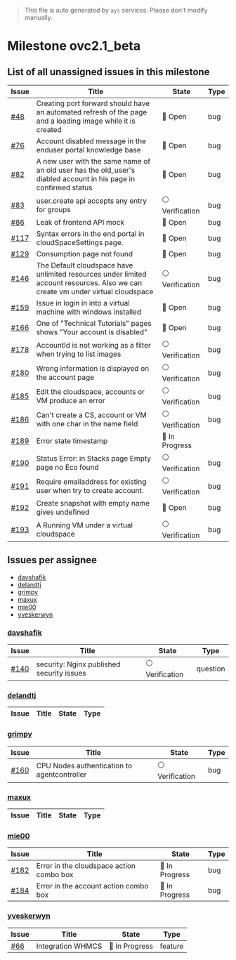 > This file is auto generated by `ays` services. Please don't modify manually.

# Milestone ovc2.1_beta

## List of all unassigned issues in this milestone

|Issue|Title|State|Type|
|-----|-----|-----|---|
|[#48](https://github.com/0-complexity/openvcloud/issues/48)|Creating port forward should have an automated refresh of the page and a loading image while it is created|:red_circle: Open|bug|
|[#76](https://github.com/0-complexity/openvcloud/issues/76)|Account disabled message in the enduser portal knowledge base|:red_circle: Open|bug|
|[#82](https://github.com/0-complexity/openvcloud/issues/82)|A new user with the same name of an old user has the old_user's diabled account in his page in confirmed status|:red_circle: Open|bug|
|[#83](https://github.com/0-complexity/openvcloud/issues/83)|user.create api accepts any entry for groups|:white_circle: Verification|bug|
|[#86](https://github.com/0-complexity/openvcloud/issues/86)|Leak of frontend API mock|:red_circle: Open|bug|
|[#117](https://github.com/0-complexity/openvcloud/issues/117)|Syntax errors in the end portal in cloudSpaceSettings page.|:red_circle: Open|bug|
|[#129](https://github.com/0-complexity/openvcloud/issues/129)|Consumption page not found|:red_circle: Open|bug|
|[#146](https://github.com/0-complexity/openvcloud/issues/146)|The Default cloudspace have unlimited resources under limited account resources.  Also we can create vm under virtual cloudspace|:white_circle: Verification|bug|
|[#159](https://github.com/0-complexity/openvcloud/issues/159)|Issue in login in into a virtual machine with windows installed|:red_circle: Open|bug|
|[#166](https://github.com/0-complexity/openvcloud/issues/166)|One of "Technical Tutorials" pages shows "Your account is disabled"|:red_circle: Open|bug|
|[#178](https://github.com/0-complexity/openvcloud/issues/178)|AccountId is not working as a filter when trying to list images|:white_circle: Verification|bug|
|[#180](https://github.com/0-complexity/openvcloud/issues/180)|Wrong information is displayed on the account page|:white_circle: Verification|bug|
|[#185](https://github.com/0-complexity/openvcloud/issues/185)|Edit the cloudspace, accounts or VM produce an error|:white_circle: Verification|bug|
|[#186](https://github.com/0-complexity/openvcloud/issues/186)|Can't create a CS, account or VM with one char in the name field|:white_circle: Verification|bug|
|[#189](https://github.com/0-complexity/openvcloud/issues/189)|Error state timestamp|:large_blue_circle: In Progress||
|[#190](https://github.com/0-complexity/openvcloud/issues/190)|Status Error: in Stacks page Empty page no Eco found|:white_circle: Verification|bug|
|[#191](https://github.com/0-complexity/openvcloud/issues/191)|Require emailaddress for existing user when try to create account.|:white_circle: Verification|bug|
|[#192](https://github.com/0-complexity/openvcloud/issues/192)|Create snapshot with empty name gives undefined|:red_circle: Open|bug|
|[#193](https://github.com/0-complexity/openvcloud/issues/193)|A Running VM under a virtual cloudspace|:white_circle: Verification|bug|


## Issues per assignee
- [davshafik](#davshafik)
- [delandtj](#delandtj)
- [grimpy](#grimpy)
- [maxux](#maxux)
- [mie00](#mie00)
- [yveskerwyn](#yveskerwyn)



### [davshafik](https://github.com/davshafik)

|Issue|Title|State|Type|
|-----|-----|-----|----|
|[#140](https://github.com/0-complexity/openvcloud/issues/140)|security: Nginx published security issues|:white_circle: Verification|question|


### [delandtj](https://github.com/delandtj)

|Issue|Title|State|Type|
|-----|-----|-----|----|


### [grimpy](https://github.com/grimpy)

|Issue|Title|State|Type|
|-----|-----|-----|----|
|[#160](https://github.com/0-complexity/openvcloud/issues/160)|CPU Nodes authentication to agentcontroller|:white_circle: Verification|bug|


### [maxux](https://github.com/maxux)

|Issue|Title|State|Type|
|-----|-----|-----|----|


### [mie00](https://github.com/mie00)

|Issue|Title|State|Type|
|-----|-----|-----|----|
|[#182](https://github.com/0-complexity/openvcloud/issues/182)|Error in the cloudspace action combo box|:large_blue_circle: In Progress|bug|
|[#184](https://github.com/0-complexity/openvcloud/issues/184)|Error in the account action combo box|:large_blue_circle: In Progress|bug|


### [yveskerwyn](https://github.com/yveskerwyn)

|Issue|Title|State|Type|
|-----|-----|-----|----|
|[#66](https://github.com/0-complexity/openvcloud/issues/66)|Integration WHMCS|:large_blue_circle: In Progress|feature|

